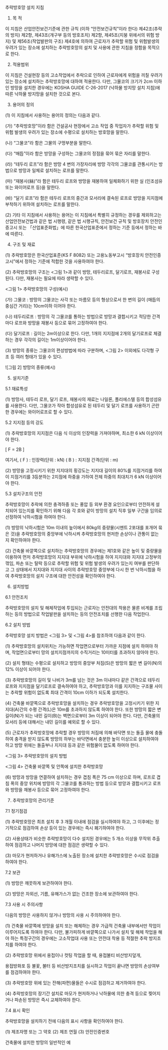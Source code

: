 ﻿추락방호망 설치 지침

1. 목 적

이 지침은 산업안전보건기준에 관한 규칙 (이하 “안전보건규칙”이라 한다) 제42조(추락의 방지) 제2항, 제43조(개구부 등의 방호조치) 제2항, 제45조(지붕 위에서의 위험 방지) 및 제56조(작업발판의 구조) 제4호에 의하여 근로자가 추락할 위험 및 위험발생의 우려가 있는 장소에 설치하는 추락방호망의 설치 및 사용에 관한 지침을 정함을 목적으로 한다.

2. 적용범위

이 지침은 건설현장 등의 고소작업에서 추락으로 인하여 근로자에게 위험을 끼칠 우려가 있는 장소에 설치하는 추락방호망에 대하여 적용한다. 다만, 그물코의 크기가 2cm 이하인 방망을 설치한 경우에는 KOSHA GUIDE C-26-2017 (낙하물 방지망 설치 지침)에 따른 낙하물 방지망을 설치한 것으로 본다.

3. 용어의 정의

(1) 이 지침에서 사용하는 용어의 정의는 다음과 같다.

(가) “추락방호망”이라 함은 건설공사 현장에서 고소 작업 중 작업자가 추락할 위험 및 위험 발생의 우려가 있는 장소에 수평으로 설치하는 방호망을 말한다.

(나) “그물코”라 함은 그물의 구멍부분을 말한다.

(다) “매듭”이라 함은 방망을 구성하는 그물코의 정점을 묶어 묶은 자리를 말한다.

(라) “테두리 로프”라 함은 방망 4 변의 가장자리에 방망 각각의 그물코를 관통시키는 방법으로 방망과 일체로 설치하는 로프를 말한다.

(마) “재봉사(絲)”라 함은 테두리 로프와 방망을 재봉하여 일체화하기 위한 실 (인조섬유 또는 와이어로프 등)을 말한다.

(바) “달기 로프”라 함은 테두리 로프의 중간과 모서리에 결속된 로프로 방망을 지지점에 부착하기 위하여 설치하는 로프를 말한다.

(2) 기타 이 지침에서 사용하는 용어는 이 지침에서 특별히 규정하는 경우를 제외하고는 산업안전보건법과 같은 법 시행령, 같은 법 시행규칙, 안전보건 규칙 및 방호장치 안전인증고시 또는 「산업표준화법」에 따른 한국산업표준에서 정하는 기준 등에서 정하는 바에 따른다.

4. 구조 및 재료

(1) 추락방호망은 한국산업표준(KS F 8082) 또는 고용노동부고시 “방호장치 안전인증 고시”에서 정하는 기준에 적합한 것을 사용하여야 한다.

(2) 추락방호망의 구조는 <그림 1>과 같이 방망, 테두리로프, 달기로프, 재봉사로 구성된다. 다만, 재봉사는 필요에 따라 생략할 수 있다.

<그림 1> 추락방호망의 구성(예시)

(가) 그물코 : 방망의 그물코는 사각 또는 마름모 등의 형상으로서 한 변의 길이 (매듭의 중심간 거리)는 10cm이하 이어야 한다.

(나) 테두리로프 : 방망의 각 그물코를 통하는 방법으로 방망과 결합시키고 적당한 간격마다 로프와 방망을 재봉사 등으로 묶어 고정하여야 한다.

(다) 달기로프 : 길이는 2m이상으로 한다. 다만, 1개의 지지점에 2개의 달기로프로 체결하는 경우 각각의 길이는 1m이상이어야 한다.

(3) 방망의 종류는 그물코의 편성방법에 따라 구분하며, <그림 2> 이외에도 다각형 구조 등 여러 형태가 있을 수 있다.

![그림 2] 방망의 종류(예시)

5. 설치기준

5.1 재료특성

(1) 방망사, 테두리 로프, 달기 로프, 재봉사의 재료는 나일론, 폴리에스텔 등의 합성섬유를 사용한다. 다만, 그물코가 작아 합성섬유로 된 테두리 및 달기 로프를 사용하기 곤란한 경우에는 와이어로프로 할 수 있다.

5.2 지지점 등의 강도

(1) 추락방호망의 지지점은 다음 식 이상의 인장력을 가져야하며, 최소한 6 kN 이상이어야 한다.

\[ F = 2B \]

여기서, \( F \) : 인장력(단위 : kN)
\( B \) : 지지점 간격(단위 : m)

(2) 방망을 고정시키기 위한 지지대의 횡강도는 지지대 길이의 80%를 지점거리를 하여 이 지점거리를 3등분하는 2지점에 하중을 가하여 전체 하중의 최대치가 6 kN 이상이어야 한다.

5.3 설치구조의 안전

추락방호망이 추락에 의한 충격하중 또는 풍압 등 외부 환경 요인으로부터 안전하게 설치되어 있는지를 확인하기 위해 다음 각 호와 같이 방망의 설치 직후 일부 구간을 임의로 선정하여 낙하시험을 하여야 한다.

(1) 방망의 낙하시험은 10m 이내의 높이에서 80kg의 중량물(시멘트 2포대를 포개어 묶은 것)을 추락방호망의 중앙부에 낙하시켜 추락방호망의 현저한 손상이나 관통이 없는지 확인하여야 한다.

(2) 건축물 바깥쪽으로 설치하는 추락방호망의 경우에는 제1호와 같은 높이 및 중량물을 이용하여 먼저 추락방호망의 지지대 부위에 낙하시험을 하여 지지대와 지지대 고정부의 꺾임, 파손 또는 탈락 등으로 추락할 위험 및 위험 발생의 우려가 있는지 여부를 판단하고 그 상태에서 지지대와 지지대 사이의 추락방호망 중앙부에 다시 한 번 낙하시험을 하여 추락방호망의 설치 구조에 대한 안전성을 확인하여야 한다.

6. 설치방법

6.1 안전조치

추락방호망의 설치 및 해체작업에 투입되는 근로자는 안전대의 착용은 물론 비계를 조립하는 등의 방법으로 작업발판을 설치하는 등의 안전조치를 선행한 다음 작업한다.

6.2 설치 방법

추락방호망 설치 방법은 <그림 3> 및 <그림 4>를 참조하여 다음과 같이 한다.

(1) 추락방호망의 설치위치는 가능하면 작업면으로부터 가까운 지점에 설치 하여야 하며, 작업면으로부터 망의 설치지점까지의 수직거리는 10미터를 초과하지 않아야 한다.

(2) 설치 형태는 수평으로 설치하고 방망의 중앙부 처짐(S)은 방망의 짧은 변 길이(N)의 12% 이상이 되어야 한다.

(3) 추락방호망의 길이 및 나비가 3m를 넘는 것은 3m 이내마다 같은 간격으로 테두리로프와 지지점을 달기로프로 결속하여야 하고, 추락방호망과 이를 지지하는 구조물 사이는 추락할 위험이 없도록 최대 간격이 10cm 이하가 되도록 설치한다.

(4) 건축물 바깥쪽으로 추락방호망을 설치하는 경우 추락방호망을 고정시키기 위한 지지대(A)간의 수평 간격(L)은 10m를 초과하지 않도록 하여야 한다. 또한 방망의 짧은 변 길이(N)가 되는 내민 길이(B)는 벽면으로부터 3m 이상이 되어야 한다. 다만, 건축물의 모서리 등에 대해서는 내민 길이를 예외로 할 수 있다.

(5) 근로자가 추락방호망에 추락할 경우 방망의 처짐에 의해 바닥면 또는 돌출 물에 충돌하여 충격을 받지 않도록 방망의 하부는 바닥면에서 충분한 높이 이상으로 설치하여야 하고 방망 위에는 돌출부나 지지대 등과 같은 위험물이 없도록 하여야 한다.

<그림 3> 추락방호망의 설치 방법

<그림 4> 건축물 바깥쪽 및 안쪽에 설치한 추락방호망

(6) 방망과 방망을 연결하여 설치하는 경우 겹침 폭은 75 cm 이상으로 하며, 로프로 겹침 폭의 중앙 위치에 방망의 각 그물코를 통과하는 방법 등으로 방망과 결합시키고 로프와 방망을 재봉사 등으로 묶어 고정하여야 한다.

7. 추락방호망의 관리기준

7.1 정기점검

(1) 추락방호망은 최초 설치 후 3 개월 이내에 점검을 실시하여야 하고, 그 이후에는 정기적으로 점검하여 손상 등이 있는 경우에는 즉시 폐기하여야 한다.

(2) 사용상태가 비슷한 추락방호망이 다수 설치된 경우에는 5 개소 이상을 무작위 추출하여 점검하고 나머지 방망에 대한 점검은 생략할 수 있다.

(3) 마모가 현저하거나 유해가스에 노출된 장소에 설치한 추락방호망은 수시로 점검을 하여야 한다.

7.2 보관

(1) 방망은 깨끗하게 보관하여야 한다.

(2) 방망은 자외선, 기름, 유해가스가 없는 건조한 장소에 보관하여야 한다.

7.3 사용 시 주의사항

다음의 방망은 사용하지 않거나 방망의 사용 시 주의하여야 한다.

(1) 건축물 바깥쪽에 방망을 설치 또는 해체하는 경우 가급적 건축물 내부에서만 작업이 이루어지도록 하여야 한다. 다만, 불가피하게 바깥쪽으로 나가서 설치 및 해체 작업을 해야 하는 특정구간의 경우에는 고소작업대 사용 또는 안전대 착용 등 적절한 추락 방지조치를 하여야 한다.

(2) 추락방호망 위에서 용접이나 컷팅 작업을 할 때, 용접불티 비산방지덮개,

용접방화포 등 불꽃, 불터 등 비산방지조치를 실시하고 작업이 끝나면 방망의 손상여부를 점검하여야 한다.

(3) 추락방호망 위에 있는 잔해(파편)물들은 수시로 점검하고 제거하여야 한다.

(4) 추락방호망의 장기간 설치로 마모가 현저하거나 낙하물에 의한 충격 등으로 찢어지거나 파손된 방망은 즉시 교체하여야 한다.

7.4 표시 확인

추락방호망을 설치하기 전에 다음의 표시 사항을 확인하여야 한다.

(1) 제조자명 또는 그 약호
(2) 제조 연월
(3) 안전인증번호

건축물에 설치한 방망의 일반적인 예

